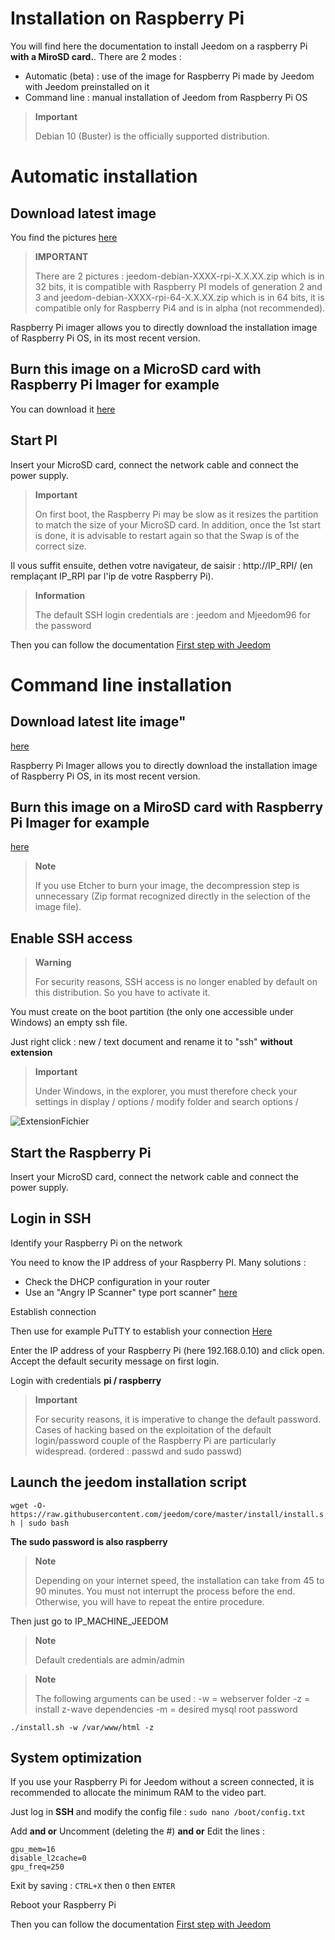 # Installation on Raspberry Pi

You will find here the documentation to install Jeedom on a raspberry Pi **with a MiroSD card.**. There are 2 modes :

- Automatic (beta) : use of the image for Raspberry Pi made by Jeedom with Jeedom preinstalled on it
- Command line : manual installation of Jeedom from Raspberry Pi OS

> **Important**
>
> Debian 10 (Buster) is the officially supported distribution.

# Automatic installation

## Download latest image

You find the pictures [here](https://images.jeedom.com/rpi/)

> **IMPORTANT**
>
>There are 2 pictures : jeedom-debian-XXXX-rpi-X.X.XX.zip which is in 32 bits, it is compatible with Raspberry PI models of generation 2 and 3 and jeedom-debian-XXXX-rpi-64-X.X.XX.zip which is in 64 bits, it is compatible only for Raspberry Pi4 and is in alpha (not recommended).

Raspberry Pi imager allows you to directly download the installation image of Raspberry Pi OS, in its most recent version.

## Burn this image on a MicroSD card with Raspberry Pi Imager for example

You can download it [here](https://www.raspberrypi.org/downloads/)

## Start PI

Insert your MicroSD card, connect the network cable and connect the power supply.

> **Important**
>
> On first boot, the Raspberry Pi may be slow as it resizes the partition to match the size of your MicroSD card. In addition, once the 1st start is done, it is advisable to restart again so that the Swap is of the correct size.

Il vous suffit ensuite, dethen votre navigateur, de saisir : http://IP_RPI/ (en remplaçant IP_RPI par l'ip de votre Raspberry Pi).

> **Information**
>
> The default SSH login credentials are : jeedom and Mjeedom96 for the password 

Then you can follow the documentation [First step with Jeedom](https://doc.jeedom.com/en_US/premiers-pas/index)

# Command line installation

## Download latest lite image"

[here](https://downloads.raspberrypi.org/raspbian_lite_latest)

Raspberry Pi Imager allows you to directly download the installation image of Raspberry Pi OS, in its most recent version.

## Burn this image on a MiroSD card with Raspberry Pi Imager for example

[here](https://www.raspberrypi.org/downloads/)

> **Note**
>
> If you use Etcher to burn your image, the decompression step is unnecessary (Zip format recognized directly in the selection of the image file).

## Enable SSH access

> **Warning**
>
> For security reasons, SSH access is no longer enabled by default on this distribution. So you have to activate it.

You must create on the boot partition (the only one accessible under Windows) an empty ssh file.

Just right click : new / text document and rename it to "ssh" **without extension**

> **Important**
>
> Under Windows, in the explorer, you must therefore check your settings in display / options / modify folder and search options /

![ExtensionFichier](images/ExtensionFichier.PNG)

## Start the Raspberry Pi

Insert your MicroSD card, connect the network cable and connect the power supply.

## Login in SSH

Identify your Raspberry Pi on the network

You need to know the IP address of your Raspberry PI. Many solutions :

-   Check the DHCP configuration in your router
-   Use an "Angry IP Scanner" type port scanner" [here](http://angryip.org/download/#windows)

Establish connection

Then use for example PuTTY to establish your connection [Here](http://www.putty.org/)

Enter the IP address of your Raspberry Pi (here 192.168.0.10) and click open. Accept the default security message on first login.

Login with credentials **pi / raspberry**

> **Important**
>
> For security reasons, it is imperative to change the default password. Cases of hacking based on the exploitation of the default login/password couple of the Raspberry Pi are particularly widespread. (ordered : passwd and sudo passwd)

## Launch the jeedom installation script

``wget -O- https://raw.githubusercontent.com/jeedom/core/master/install/install.sh | sudo bash``

**The sudo password is also raspberry**

> **Note**
>
> Depending on your internet speed, the installation can take from 45 to 90 minutes. You must not interrupt the process before the end. Otherwise, you will have to repeat the entire procedure.

Then just go to IP\_MACHINE\_JEEDOM

> **Note**
>
> Default credentials are admin/admin

> **Note**
>
> The following arguments can be used : -w = webserver folder -z = install z-wave dependencies -m = desired mysql root password

````
./install.sh -w /var/www/html -z
````

## System optimization

If you use your Raspberry Pi for Jeedom without a screen connected, it is recommended to allocate the minimum RAM to the video part.

Just log in **SSH** and modify the config file : ``sudo nano /boot/config.txt``

Add **and or** Uncomment (deleting the #) **and or** Edit the lines :

````
gpu_mem=16
disable_l2cache=0
gpu_freq=250
````

Exit by saving : ``CTRL+X`` then ``O`` then ``ENTER``

Reboot your Raspberry Pi

Then you can follow the documentation [First step with Jeedom](https://doc.jeedom.com/en_US/premiers-pas/index)
